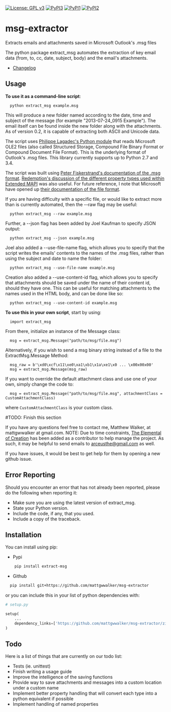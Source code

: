 [![License: GPL v3](https://img.shields.io/badge/License-GPLv3-blue.svg)](LICENSE.txt)
[![PyPI3](https://img.shields.io/badge/pypi-0.20.9-blue.svg)](https://pypi.org/project/extract-msg/0.20.9/)
[![PyPI1](https://img.shields.io/badge/python-2.7+-brightgreen.svg)](https://www.python.org/downloads/release/python-2715/)
[![PyPI2](https://img.shields.io/badge/python-3.6+-brightgreen.svg)](https://www.python.org/downloads/release/python-367/)


msg-extractor
=============

Extracts emails and attachments saved in Microsoft Outlook's .msg files

The python package extract_msg automates the extraction of key email data (from, to, cc, date, subject, body) and the email's attachments.

* [Changelog](CHANGELOG.md)

Usage
-----

**To use it as a command-line script**:
```
  python extract_msg example.msg
```


This will produce a new folder named according to the date, time and subject of the message (for example "2013-07-24_0915 Example").  The email itself can be found inside the new folder along with the attachments.  As of version 0.2, it is capable of extracting both ASCII and Unicode data.

The script uses <a href="http://www.decalage.info/python/olefileio">Philippe Lagadec's Python module</a> that reads Microsoft OLE2 files (also called Structured Storage, Compound File Binary Format or Compound Document File Format).  This is the underlying format of Outlook's .msg files.  This library currently supports up to Python 2.7 and 3.4.

The script was built using <a href="http://www.fileformat.info/format/outlookmsg/index.htm">Peter Fiskerstrand's documentation of the .msg format</a>.  <a href="http://www.dimastr.com/redemption/utils.htm">Redemption's discussion of the different property types used within Extended MAPI</a> was also useful.  For future reference, I note that Microsoft have opened up <a href="http://msdn.microsoft.com/en-us/library/cc463912%28v=exchg.80%29.aspx">their documentation of the file format</a>.

If you are having difficulty with a specific file, or would like to extract more than is currently automated, then the --raw flag may be useful:
```
  python extract_msg --raw example.msg
```

Further, a --json flag has been added by Joel Kaufman to specify JSON output:
```
  python extract_msg --json example.msg
```

Joel also added a --use-file-name flag, which allows you to specify that the script writes the emails' contents to the names of the .msg files, rather than using the subject and date to name the folder:
```
  python extract_msg --use-file-name example.msg
```

Creation also added a --use-content-id flag, which allows you to specify that attachments should be saved under the name of their content id, should they have one.  This can be useful for matching attachments to the names used in the HTML body, and can be done like so:
```
  python extract_msg --use-content-id example.msg
```

**To use this in your own script**, start by using:
```
  import extract_msg
```

From there, initialize an instance of the Message class:
```
  msg = extract_msg.Message("path/to/msg/file.msg")
```

Alternatively, if you wish to send a msg binary string instead of a file to the ExtractMsg.Message Method:
```
  msg_raw = b'\xd0\xcf\x11\xe0\xa1\xb1\x1a\xe1\x0 ... \x00x00x00'
  msg = extract_msg.Message(msg_raw)
```

If you want to override the default attachment class and use one of your own, simply change the code to:
```
  msg = extract_msg.Message("path/to/msg/file.msg", attachmentClass = CustomAttachmentClass)
```
where `CustomAttachmentClass` is your custom class.

#TODO: Finish this section


If you have any questions feel free to contact me, Matthew Walker, at mattgwwalker at gmail.com.
NOTE: Due to time constraints, <a href="https://github.com/TheElementalOfCreation">The Elemental of Creation</a> has been added as a contributor to help manage the project.  As such, it may be helpful to send emails to arceusthe@gmail.com as well.

If you have issues, it would be best to get help for them by opening a new github issue.

Error Reporting
------------
Should you encounter an error that has not already been reported, please do the following when reporting it:
* Make sure you are using the latest version of extract_msg.
* State your Python version.
* Include the code, if any, that you used.
* Include a copy of the traceback.

Installation
------------

You can install using pip:

* Pypi
```bash
    pip install extract-msg
```

* Github
```sh
  pip install git+https://github.com/mattgwwalker/msg-extractor
```

or you can include this in your list of python dependencies with:
```python
# setup.py

setup(
    ...
    dependency_links=['https://github.com/mattgwwalker/msg-extractor/zipball/master'],
)
```

Todo
------------
Here is a list of things that are currently on our todo list:
* Tests (ie. unittest)
* Finish writing a usage guide
* Improve the intelligence of the saving functions
* Provide way to save attachments and messages into a custom location under a custom name
* Implement better property handling that will convert each type into a python equivalent if possible
* Implement handling of named properties
